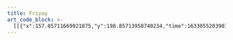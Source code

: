 ```yaml
---
title: Friyay
art_code_block: >-
  [[{"x":157.85711669921875,"y":198.85713958740234,"time":1633055203901,"color":"white"},{"x":148.85711669921875,"y":177.85713958740234,"time":1633055203913,"color":"white"},{"x":142.85711669921875,"y":165.85713958740234,"time":1633055203954,"color":"white"},{"x":139.85711669921875,"y":158.85713958740234,"time":1633055203971,"color":"white"},{"x":135.85711669921875,"y":153.85713958740234,"time":1633055203988,"color":"black"},{"x":126.85711669921875,"y":141.85713958740234,"time":1633055204021,"color":"white"},{"x":120.85711669921875,"y":132.85713958740234,"time":1633055204053,"color":"white"},{"x":112.85711669921875,"y":121.85713958740234,"time":1633055204086,"color":"black"},{"x":102.85711669921875,"y":112.85713958740234,"time":1633055204120,"color":"black"},{"x":89.85711669921875,"y":101.85713958740234,"time":1633055204174,"color":"black"},{"x":85.85711669921875,"y":98.85713958740234,"time":1633055204193,"color":"black"},{"x":78.85711669921875,"y":92.85713958740234,"time":1633055204220,"color":"black"},{"x":71.85711669921875,"y":87.85713958740234,"time":1633055204253,"color":"black"},{"x":65.85711669921875,"y":82.85713958740234,"time":1633055204286,"color":"black"},{"x":59.85711669921875,"y":78.85713958740234,"time":1633055204320,"color":"black"},{"x":53.85711669921875,"y":75.85713958740234,"time":1633055204354,"color":"black"},{"x":46.85711669921875,"y":72.85713958740234,"time":1633055204387,"color":"black"},{"x":41.85711669921875,"y":71.85713958740234,"time":1633055204454,"color":"black"},{"x":53.85711669921875,"y":75.85713958740234,"time":1633055204354,"color":"black"},{"x":39.85711669921875,"y":70.85713958740234,"time":1633055204524,"color":"black"}],[{"x":149.85711669921875,"y":177.85713958740234,"time":1633055205253,"color":"black"},{"x":150.85711669921875,"y":172.85713958740234,"time":1633055205347,"color":"black"},{"x":151.85711669921875,"y":167.85713958740234,"time":1633055205364,"color":"black"},{"x":152.85711669921875,"y":162.85713958740234,"time":1633055205383,"color":"black"},{"x":153.85711669921875,"y":156.85713958740234,"time":1633055205400,"color":"black"},{"x":155.85711669921875,"y":146.85713958740234,"time":1633055205421,"color":"black"},{"x":155.85711669921875,"y":140.85713958740234,"time":1633055205439,"color":"black"},{"x":155.85711669921875,"y":135.85713958740234,"time":1633055205465,"color":"black"},{"x":155.85711669921875,"y":130.85713958740234,"time":1633055205481,"color":"black"},{"x":155.85711669921875,"y":125.85713958740234,"time":1633055205497,"color":"black"},{"x":153.85711669921875,"y":119.85713958740234,"time":1633055205538,"color":"black"},{"x":152.85711669921875,"y":114.85713958740234,"time":1633055205575,"color":"black"},{"x":148.85711669921875,"y":118.85713958740234,"time":1633055205730,"color":"black"},{"x":146.85711669921875,"y":124.85713958740234,"time":1633055205767,"color":"black"},{"x":146.85711669921875,"y":132.85713958740234,"time":1633055205802,"color":"black"},{"x":146.85711669921875,"y":138.85713958740234,"time":1633055205819,"color":"black"},{"x":145.85711669921875,"y":145.85713958740234,"time":1633055205840,"color":"black"},{"x":145.85711669921875,"y":154.85713958740234,"time":1633055205889,"color":"black"},{"x":147.85711669921875,"y":159.85713958740234,"time":1633055205923,"color":"black"},{"x":148.85711669921875,"y":164.85713958740234,"time":1633055205963,"color":"black"},{"x":149.85711669921875,"y":169.85713958740234,"time":1633055206003,"color":"black"},{"x":147.85711669921875,"y":159.85713958740234,"time":1633055205923,"color":"black"},{"x":150.85711669921875,"y":174.85713958740234,"time":1633055206053,"color":"black"}],[{"x":130.85711669921875,"y":158.85713958740234,"time":1633055207170,"color":"black"},{"x":125.85711669921875,"y":155.85713958740234,"time":1633055207192,"color":"black"},{"x":121.85711669921875,"y":152.85713958740234,"time":1633055207208,"color":"black"},{"x":117.85711669921875,"y":149.85713958740234,"time":1633055207236,"color":"black"},{"x":108.85711669921875,"y":144.85713958740234,"time":1633055207256,"color":"black"},{"x":97.85711669921875,"y":140.85713958740234,"time":1633055207299,"color":"black"},{"x":88.85711669921875,"y":137.85713958740234,"time":1633055207326,"color":"black"},{"x":83.85711669921875,"y":135.85713958740234,"time":1633055207357,"color":"black"},{"x":79.85711669921875,"y":139.85713958740234,"time":1633055207491,"color":"black"},{"x":83.85711669921875,"y":142.85713958740234,"time":1633055207555,"color":"black"},{"x":87.85711669921875,"y":146.85713958740234,"time":1633055207588,"color":"black"},{"x":91.85711669921875,"y":149.85713958740234,"time":1633055207621,"color":"black"},{"x":96.85711669921875,"y":151.85713958740234,"time":1633055207655,"color":"black"},{"x":102.85711669921875,"y":153.85713958740234,"time":1633055207688,"color":"black"},{"x":108.85711669921875,"y":154.85713958740234,"time":1633055207721,"color":"black"},{"x":113.85711669921875,"y":156.85713958740234,"time":1633055207764,"color":"black"},{"x":120.85711669921875,"y":157.85713958740234,"time":1633055207804,"color":"black"},{"x":126.85711669921875,"y":157.85713958740234,"time":1633055207854,"color":"black"},{"x":131.85711669921875,"y":157.85713958740234,"time":1633055207905,"color":"black"},{"x":120.85711669921875,"y":157.85713958740234,"time":1633055207804,"color":"black"},{"x":134.85711669921875,"y":158.85713958740234,"time":1633055207955,"color":"black"}],[{"x":97.85711669921875,"y":101.85713958740234,"time":1633055208682,"color":"black"},{"x":96.85711669921875,"y":94.85713958740234,"time":1633055208761,"color":"black"},{"x":95.85711669921875,"y":88.85713958740234,"time":1633055208776,"color":"black"},{"x":93.85711669921875,"y":81.85713958740234,"time":1633055208792,"color":"black"},{"x":91.85711669921875,"y":75.85713958740234,"time":1633055208808,"color":"black"},{"x":89.85711669921875,"y":70.85713958740234,"time":1633055208827,"color":"black"},{"x":85.85711669921875,"y":60.857139587402344,"time":1633055208854,"color":"black"},{"x":80.85711669921875,"y":51.857139587402344,"time":1633055208878,"color":"black"},{"x":74.85711669921875,"y":47.857139587402344,"time":1633055208928,"color":"black"},{"x":69.85711669921875,"y":49.857139587402344,"time":1633055209025,"color":"black"},{"x":70.85711669921875,"y":56.857139587402344,"time":1633055209075,"color":"black"},{"x":74.85711669921875,"y":62.857139587402344,"time":1633055209109,"color":"black"},{"x":79.85711669921875,"y":68.85713958740234,"time":1633055209157,"color":"black"},{"x":83.85711669921875,"y":72.85713958740234,"time":1633055209191,"color":"black"},{"x":86.85711669921875,"y":77.85713958740234,"time":1633055209241,"color":"black"},{"x":90.85711669921875,"y":85.85713958740234,"time":1633055209292,"color":"black"},{"x":92.85711669921875,"y":90.85713958740234,"time":1633055209328,"color":"black"},{"x":96.85711669921875,"y":96.85713958740234,"time":1633055209376,"color":"black"},{"x":100.85711669921875,"y":101.85713958740234,"time":1633055209425,"color":"black"},{"x":92.85711669921875,"y":90.85713958740234,"time":1633055209328,"color":"black"},{"x":101.85711669921875,"y":103.85713958740234,"time":1633055209477,"color":"black"}],[{"x":34.85711669921875,"y":69.85713958740234,"time":1633055210421,"color":"black"},{"x":28.85711669921875,"y":68.85713958740234,"time":1633055210453,"color":"black"},{"x":21.85711669921875,"y":69.85713958740234,"time":1633055210506,"color":"black"},{"x":16.85711669921875,"y":70.85713958740234,"time":1633055210553,"color":"black"},{"x":18.85711669921875,"y":75.85713958740234,"time":1633055210676,"color":"black"},{"x":23.85711669921875,"y":77.85713958740234,"time":1633055210715,"color":"black"},{"x":28.85711669921875,"y":78.85713958740234,"time":1633055210762,"color":"black"},{"x":36.85711669921875,"y":78.85713958740234,"time":1633055210810,"color":"black"},{"x":41.85711669921875,"y":78.85713958740234,"time":1633055210846,"color":"black"},{"x":47.85711669921875,"y":79.85713958740234,"time":1633055210894,"color":"black"},{"x":54.85711669921875,"y":80.85713958740234,"time":1633055210948,"color":"black"},{"x":60.85711669921875,"y":81.85713958740234,"time":1633055211032,"color":"black"},{"x":66.85711669921875,"y":83.85713958740234,"time":1633055211083,"color":"black"},{"x":63.85711669921875,"y":79.85713958740234,"time":1633055211344,"color":"black"},{"x":55.85711669921875,"y":73.85713958740234,"time":1633055211384,"color":"black"},{"x":49.85711669921875,"y":71.85713958740234,"time":1633055211427,"color":"black"},{"x":40.85711669921875,"y":69.85713958740234,"time":1633055211463,"color":"black"},{"x":55.85711669921875,"y":73.85713958740234,"time":1633055211384,"color":"black"},{"x":35.85711669921875,"y":68.85713958740234,"time":1633055211499,"color":"black"}],[{"x":187.85711669921875,"y":155.85713958740234,"time":1633055215583,"color":"black"},{"x":183.85711669921875,"y":165.85713958740234,"time":1633055215627,"color":"black"},{"x":178.85711669921875,"y":180.85713958740234,"time":1633055215679,"color":"black"},{"x":176.85711669921875,"y":189.85713958740234,"time":1633055215717,"color":"black"},{"x":175.85711669921875,"y":200.85713958740234,"time":1633055215765,"color":"black"},{"x":174.85711669921875,"y":205.85713958740234,"time":1633055215781,"color":"black"},{"x":173.85711669921875,"y":215.85713958740234,"time":1633055215818,"color":"black"},{"x":172.85711669921875,"y":233.85713958740234,"time":1633055215877,"color":"black"},{"x":172.85711669921875,"y":238.85713958740234,"time":1633055215897,"color":"black"},{"x":173.85711669921875,"y":253.85713958740234,"time":1633055215948,"color":"black"},{"x":174.85711669921875,"y":258.85713958740234,"time":1633055215984,"color":"black"},{"x":175.85711669921875,"y":268.85713958740234,"time":1633055216019,"color":"black"},{"x":176.85711669921875,"y":274.85713958740234,"time":1633055216049,"color":"black"},{"x":178.85711669921875,"y":284.85713958740234,"time":1633055216084,"color":"black"},{"x":175.85711669921875,"y":268.85713958740234,"time":1633055216019,"color":"black"},{"x":179.85711669921875,"y":291.85713958740234,"time":1633055216144,"color":"black"}],[{"x":179.85711669921875,"y":289.85713958740234,"time":1633055216921,"color":"black"},{"x":175.85711669921875,"y":284.85713958740234,"time":1633055216985,"color":"black"},{"x":169.85711669921875,"y":276.85713958740234,"time":1633055217018,"color":"black"},{"x":163.85711669921875,"y":270.85713958740234,"time":1633055217055,"color":"black"},{"x":155.85711669921875,"y":264.85713958740234,"time":1633055217085,"color":"black"},{"x":141.85711669921875,"y":256.85713958740234,"time":1633055217145,"color":"black"},{"x":136.85711669921875,"y":253.85713958740234,"time":1633055217179,"color":"black"},{"x":122.85711669921875,"y":246.85713958740234,"time":1633055217196,"color":"black"},{"x":117.85711669921875,"y":243.85713958740234,"time":1633055217221,"color":"black"},{"x":111.85711669921875,"y":240.85713958740234,"time":1633055217246,"color":"black"},{"x":99.85711669921875,"y":234.85713958740234,"time":1633055217274,"color":"black"},{"x":93.85711669921875,"y":231.85713958740234,"time":1633055217302,"color":"black"},{"x":83.85711669921875,"y":226.85713958740234,"time":1633055217343,"color":"black"},{"x":72.85711669921875,"y":222.85713958740234,"time":1633055217380,"color":"black"},{"x":62.85711669921875,"y":218.85713958740234,"time":1633055217420,"color":"black"},{"x":83.85711669921875,"y":226.85713958740234,"time":1633055217343,"color":"black"}],[{"x":159.85711669921875,"y":252.85713958740234,"time":1633055218201,"color":"black"},{"x":158.85711669921875,"y":247.85713958740234,"time":1633055218215,"color":"black"},{"x":154.85711669921875,"y":236.85713958740234,"time":1633055218266,"color":"black"},{"x":152.85711669921875,"y":229.85713958740234,"time":1633055218304,"color":"black"},{"x":148.85711669921875,"y":225.85713958740234,"time":1633055218338,"color":"black"},{"x":143.85711669921875,"y":221.85713958740234,"time":1633055218389,"color":"black"},{"x":140.85711669921875,"y":228.85713958740234,"time":1633055218516,"color":"black"},{"x":141.85711669921875,"y":234.85713958740234,"time":1633055218557,"color":"black"},{"x":145.85711669921875,"y":244.85713958740234,"time":1633055218606,"color":"black"},{"x":149.85711669921875,"y":249.85713958740234,"time":1633055218655,"color":"black"},{"x":154.85711669921875,"y":253.85713958740234,"time":1633055218693,"color":"black"},{"x":162.85711669921875,"y":259.85713958740234,"time":1633055218772,"color":"black"},{"x":165.85711669921875,"y":264.85713958740234,"time":1633055218816,"color":"black"},{"x":168.85711669921875,"y":269.85713958740234,"time":1633055218867,"color":"black"},{"x":162.85711669921875,"y":259.85713958740234,"time":1633055218772,"color":"black"},{"x":168.85711669921875,"y":270.85713958740234,"time":1633055218927,"color":"black"}],[{"x":93.85711669921875,"y":206.85713958740234,"time":1633055220404,"color":"black"},{"x":89.85711669921875,"y":199.85713958740234,"time":1633055220416,"color":"black"},{"x":83.85711669921875,"y":193.85713958740234,"time":1633055220448,"color":"black"},{"x":73.85711669921875,"y":186.85713958740234,"time":1633055220527,"color":"black"},{"x":69.85711669921875,"y":189.85713958740234,"time":1633055220609,"color":"black"},{"x":71.85711669921875,"y":198.85713958740234,"time":1633055220664,"color":"black"},{"x":77.85711669921875,"y":204.85713958740234,"time":1633055220713,"color":"black"},{"x":81.85711669921875,"y":207.85713958740234,"time":1633055220760,"color":"black"},{"x":90.85711669921875,"y":215.85713958740234,"time":1633055220813,"color":"black"},{"x":95.85711669921875,"y":222.85713958740234,"time":1633055220880,"color":"black"},{"x":99.85711669921875,"y":226.85713958740234,"time":1633055220916,"color":"black"},{"x":103.85711669921875,"y":231.85713958740234,"time":1633055220966,"color":"black"},{"x":108.85711669921875,"y":236.85713958740234,"time":1633055221012,"color":"black"},{"x":99.85711669921875,"y":226.85713958740234,"time":1633055220916,"color":"black"}],[{"x":96.85711669921875,"y":213.85713958740234,"time":1633055221489,"color":"black"},{"x":99.85711669921875,"y":218.85713958740234,"time":1633055221502,"color":"black"},{"x":96.85711669921875,"y":213.85713958740234,"time":1633055221489,"color":"black"}],[{"x":128.85711669921875,"y":248.85713958740234,"time":1633055222300,"color":"black"},{"x":113.85711669921875,"y":245.85713958740234,"time":1633055222394,"color":"black"},{"x":106.85711669921875,"y":245.85713958740234,"time":1633055222446,"color":"black"},{"x":101.85711669921875,"y":244.85713958740234,"time":1633055222483,"color":"black"},{"x":96.85711669921875,"y":244.85713958740234,"time":1633055222518,"color":"black"},{"x":91.85711669921875,"y":246.85713958740234,"time":1633055222565,"color":"black"},{"x":86.85711669921875,"y":248.85713958740234,"time":1633055222653,"color":"black"},{"x":90.85711669921875,"y":252.85713958740234,"time":1633055222770,"color":"black"},{"x":99.85711669921875,"y":255.85713958740234,"time":1633055222837,"color":"black"},{"x":106.85711669921875,"y":255.85713958740234,"time":1633055222883,"color":"black"},{"x":111.85711669921875,"y":255.85713958740234,"time":1633055222917,"color":"black"},{"x":119.85711669921875,"y":253.85713958740234,"time":1633055222980,"color":"black"},{"x":124.85711669921875,"y":253.85713958740234,"time":1633055223040,"color":"black"},{"x":130.85711669921875,"y":253.85713958740234,"time":1633055223097,"color":"black"},{"x":135.85711669921875,"y":253.85713958740234,"time":1633055223166,"color":"black"},{"x":139.85711669921875,"y":256.85713958740234,"time":1633055223262,"color":"black"},{"x":130.85711669921875,"y":253.85713958740234,"time":1633055223097,"color":"black"},{"x":139.85711669921875,"y":256.85713958740234,"time":1633055223300,"color":"black"}],[{"x":191.85711669921875,"y":224.85713958740234,"time":1633055224066,"color":"black"},{"x":196.85711669921875,"y":220.85713958740234,"time":1633055224105,"color":"black"},{"x":202.85711669921875,"y":215.85713958740234,"time":1633055224153,"color":"black"},{"x":206.85711669921875,"y":207.85713958740234,"time":1633055224210,"color":"black"},{"x":204.85711669921875,"y":202.85713958740234,"time":1633055224266,"color":"black"},{"x":199.85711669921875,"y":201.85713958740234,"time":1633055224321,"color":"black"},{"x":194.85711669921875,"y":204.85713958740234,"time":1633055224368,"color":"black"},{"x":189.85711669921875,"y":210.85713958740234,"time":1633055224422,"color":"black"},{"x":183.85711669921875,"y":217.85713958740234,"time":1633055224493,"color":"black"},{"x":180.85711669921875,"y":221.85713958740234,"time":1633055224511,"color":"black"},{"x":177.85711669921875,"y":226.85713958740234,"time":1633055224585,"color":"black"},{"x":176.85711669921875,"y":231.85713958740234,"time":1633055224671,"color":"black"},{"x":174.85711669921875,"y":236.85713958740234,"time":1633055224754,"color":"black"},{"x":177.85711669921875,"y":226.85713958740234,"time":1633055224585,"color":"black"}],[{"x":189.85711669921875,"y":227.85713958740234,"time":1633055225254,"color":"black"},{"x":182.85711669921875,"y":231.85713958740234,"time":1633055225309,"color":"black"},{"x":178.85711669921875,"y":234.85713958740234,"time":1633055225355,"color":"black"},{"x":189.85711669921875,"y":227.85713958740234,"time":1633055225254,"color":"black"}],[{"x":197.85711669921875,"y":151.85713958740234,"time":1633055226198,"color":"black"},{"x":200.85711669921875,"y":145.85713958740234,"time":1633055226240,"color":"black"},{"x":203.85711669921875,"y":136.85713958740234,"time":1633055226290,"color":"black"},{"x":202.85711669921875,"y":130.85713958740234,"time":1633055226342,"color":"black"},{"x":196.85711669921875,"y":127.85713958740234,"time":1633055226412,"color":"black"},{"x":191.85711669921875,"y":132.85713958740234,"time":1633055226488,"color":"black"},{"x":189.85711669921875,"y":140.85713958740234,"time":1633055226540,"color":"black"},{"x":187.85711669921875,"y":148.85713958740234,"time":1633055226589,"color":"black"},{"x":187.85711669921875,"y":153.85713958740234,"time":1633055226640,"color":"black"},{"x":186.85711669921875,"y":158.85713958740234,"time":1633055226709,"color":"black"},{"x":187.85711669921875,"y":148.85713958740234,"time":1633055226589,"color":"black"},{"x":186.85711669921875,"y":162.85713958740234,"time":1633055226827,"color":"black"}],[{"x":190.85711669921875,"y":156.85713958740234,"time":1633055227168,"color":"black"},{"x":184.85711669921875,"y":164.85713958740234,"time":1633055227217,"color":"black"},{"x":190.85711669921875,"y":156.85713958740234,"time":1633055227168,"color":"black"},{"x":182.85711669921875,"y":166.85713958740234,"time":1633055227313,"color":"black"}],[{"x":211.85711669921875,"y":280.85713958740234,"time":1633055239060,"color":"black"},{"x":215.85711669921875,"y":276.85713958740234,"time":1633055239061,"color":"black"},{"x":224.85711669921875,"y":266.85713958740234,"time":1633055239113,"color":"black"},{"x":230.85711669921875,"y":258.85713958740234,"time":1633055239152,"color":"black"},{"x":239.85711669921875,"y":243.85713958740234,"time":1633055239205,"color":"black"},{"x":250.85711669921875,"y":223.85713958740234,"time":1633055239273,"color":"black"},{"x":252.85711669921875,"y":218.85713958740234,"time":1633055239291,"color":"black"},{"x":258.85711669921875,"y":200.85713958740234,"time":1633055239336,"color":"black"},{"x":262.85711669921875,"y":183.85713958740234,"time":1633055239382,"color":"black"},{"x":262.85711669921875,"y":177.85713958740234,"time":1633055239399,"color":"black"},{"x":264.85711669921875,"y":161.85713958740234,"time":1633055239458,"color":"black"},{"x":264.85711669921875,"y":145.85713958740234,"time":1633055239504,"color":"black"},{"x":263.85711669921875,"y":130.85713958740234,"time":1633055239554,"color":"black"},{"x":263.85711669921875,"y":125.85713958740234,"time":1633055239605,"color":"black"},{"x":260.85711669921875,"y":111.85713958740234,"time":1633055239680,"color":"black"},{"x":254.85711669921875,"y":93.85713958740234,"time":1633055239697,"color":"black"},{"x":250.85711669921875,"y":83.85713958740234,"time":1633055239741,"color":"black"},{"x":245.85711669921875,"y":74.85713958740234,"time":1633055239786,"color":"black"},{"x":239.85711669921875,"y":67.85713958740234,"time":1633055239832,"color":"black"},{"x":234.85711669921875,"y":61.857139587402344,"time":1633055239893,"color":"black"},{"x":245.85711669921875,"y":74.85713958740234,"time":1633055239786,"color":"black"}],[{"x":236.85711669921875,"y":60.857139587402344,"time":1633055240834,"color":"black"},{"x":235.85711669921875,"y":53.857139587402344,"time":1633055240881,"color":"black"},{"x":235.85711669921875,"y":48.857139587402344,"time":1633055240927,"color":"black"},{"x":233.85711669921875,"y":39.857139587402344,"time":1633055241013,"color":"black"},{"x":229.85711669921875,"y":36.857139587402344,"time":1633055241092,"color":"black"},{"x":226.85711669921875,"y":41.857139587402344,"time":1633055241234,"color":"black"},{"x":227.85711669921875,"y":47.857139587402344,"time":1633055241308,"color":"black"},{"x":231.85711669921875,"y":55.857139587402344,"time":1633055241396,"color":"black"},{"x":235.85711669921875,"y":60.857139587402344,"time":1633055241483,"color":"black"},{"x":238.85711669921875,"y":64.85713958740234,"time":1633055241588,"color":"black"},{"x":232.85711669921875,"y":60.857139587402344,"time":1633055241778,"color":"black"},{"x":227.85711669921875,"y":57.857139587402344,"time":1633055241843,"color":"black"},{"x":223.85711669921875,"y":53.857139587402344,"time":1633055241892,"color":"black"},{"x":218.85711669921875,"y":52.857139587402344,"time":1633055241952,"color":"black"},{"x":215.85711669921875,"y":56.857139587402344,"time":1633055242052,"color":"black"},{"x":220.85711669921875,"y":61.857139587402344,"time":1633055242133,"color":"black"},{"x":226.85711669921875,"y":65.85713958740234,"time":1633055242203,"color":"black"},{"x":231.85711669921875,"y":66.85713958740234,"time":1633055242283,"color":"black"},{"x":238.85711669921875,"y":67.85713958740234,"time":1633055242344,"color":"black"},{"x":242.85711669921875,"y":70.85713958740234,"time":1633055242420,"color":"black"},{"x":231.85711669921875,"y":66.85713958740234,"time":1633055242283,"color":"black"},{"x":245.85711669921875,"y":73.85713958740234,"time":1633055242513,"color":"black"}],[{"x":265.85711669921875,"y":167.85713958740234,"time":1633055243966,"color":"black"},{"x":266.85711669921875,"y":157.85713958740234,"time":1633055244066,"color":"black"},{"x":267.85711669921875,"y":152.85713958740234,"time":1633055244082,"color":"black"},{"x":272.85711669921875,"y":138.85713958740234,"time":1633055244129,"color":"black"},{"x":277.85711669921875,"y":126.85713958740234,"time":1633055244181,"color":"black"},{"x":282.85711669921875,"y":119.85713958740234,"time":1633055244241,"color":"black"},{"x":272.85711669921875,"y":138.85713958740234,"time":1633055244129,"color":"black"},{"x":286.85711669921875,"y":116.85713958740234,"time":1633055244314,"color":"black"}],[{"x":284.85711669921875,"y":116.85713958740234,"time":1633055244780,"color":"black"},{"x":292.85711669921875,"y":111.85713958740234,"time":1633055244898,"color":"black"},{"x":300.85711669921875,"y":101.85713958740234,"time":1633055244949,"color":"black"},{"x":303.85711669921875,"y":94.85713958740234,"time":1633055244999,"color":"black"},{"x":304.85711669921875,"y":89.85713958740234,"time":1633055245049,"color":"black"},{"x":301.85711669921875,"y":85.85713958740234,"time":1633055245115,"color":"black"},{"x":295.85711669921875,"y":85.85713958740234,"time":1633055245187,"color":"black"},{"x":288.85711669921875,"y":96.85713958740234,"time":1633055245262,"color":"black"},{"x":286.85711669921875,"y":107.85713958740234,"time":1633055245386,"color":"black"},{"x":285.85711669921875,"y":115.85713958740234,"time":1633055245414,"color":"black"},{"x":284.85711669921875,"y":120.85713958740234,"time":1633055245506,"color":"black"},{"x":286.85711669921875,"y":107.85713958740234,"time":1633055245386,"color":"black"},{"x":283.85711669921875,"y":120.85713958740234,"time":1633055245577,"color":"black"}],[{"x":248.85711669921875,"y":225.85713958740234,"time":1633055246218,"color":"black"},{"x":248.85711669921875,"y":212.85713958740234,"time":1633055246332,"color":"black"},{"x":247.85711669921875,"y":197.85713958740234,"time":1633055246390,"color":"black"},{"x":242.85711669921875,"y":179.85713958740234,"time":1633055246451,"color":"black"},{"x":238.85711669921875,"y":168.85713958740234,"time":1633055246512,"color":"black"},{"x":239.85711669921875,"y":162.85713958740234,"time":1633055246837,"color":"black"},{"x":239.85711669921875,"y":153.85713958740234,"time":1633055246872,"color":"black"},{"x":236.85711669921875,"y":139.85713958740234,"time":1633055246928,"color":"black"},{"x":233.85711669921875,"y":135.85713958740234,"time":1633055246977,"color":"black"},{"x":228.85711669921875,"y":134.85713958740234,"time":1633055247042,"color":"black"},{"x":226.85711669921875,"y":139.85713958740234,"time":1633055247122,"color":"black"},{"x":225.85711669921875,"y":146.85713958740234,"time":1633055247184,"color":"black"},{"x":227.85711669921875,"y":151.85713958740234,"time":1633055247249,"color":"black"},{"x":230.85711669921875,"y":155.85713958740234,"time":1633055247302,"color":"black"},{"x":234.85711669921875,"y":161.85713958740234,"time":1633055247374,"color":"black"},{"x":238.85711669921875,"y":169.85713958740234,"time":1633055247447,"color":"black"},{"x":230.85711669921875,"y":155.85713958740234,"time":1633055247302,"color":"black"},{"x":239.85711669921875,"y":171.85713958740234,"time":1633055247517,"color":"black"}],[{"x":221.85711669921875,"y":277.85713958740234,"time":1633055248518,"color":"black"},{"x":233.85711669921875,"y":266.85713958740234,"time":1633055248642,"color":"black"},{"x":244.85711669921875,"y":260.85713958740234,"time":1633055248707,"color":"black"},{"x":258.85711669921875,"y":253.85713958740234,"time":1633055248773,"color":"black"},{"x":269.85711669921875,"y":249.85713958740234,"time":1633055248842,"color":"black"},{"x":244.85711669921875,"y":260.85713958740234,"time":1633055248707,"color":"black"}],[{"x":265.85711669921875,"y":248.85713958740234,"time":1633055249349,"color":"black"},{"x":271.85711669921875,"y":238.85713958740234,"time":1633055249491,"color":"black"},{"x":280.85711669921875,"y":230.85713958740234,"time":1633055249597,"color":"black"},{"x":284.85711669921875,"y":233.85713958740234,"time":1633055249670,"color":"black"},{"x":285.85711669921875,"y":241.85713958740234,"time":1633055249757,"color":"black"},{"x":280.85711669921875,"y":247.85713958740234,"time":1633055249822,"color":"black"},{"x":272.85711669921875,"y":249.85713958740234,"time":1633055249891,"color":"black"},{"x":264.85711669921875,"y":251.85713958740234,"time":1633055249960,"color":"black"},{"x":259.85711669921875,"y":253.85713958740234,"time":1633055250074,"color":"black"},{"x":265.85711669921875,"y":250.85713958740234,"time":1633055250278,"color":"black"},{"x":270.85711669921875,"y":244.85713958740234,"time":1633055250360,"color":"black"},{"x":259.85711669921875,"y":253.85713958740234,"time":1633055250074,"color":"black"},{"x":271.85711669921875,"y":243.85713958740234,"time":1633055250426,"color":"black"}],[{"x":310.85711669921875,"y":287.85713958740234,"time":1633055252449,"color":"black"},{"x":313.85711669921875,"y":283.85713958740234,"time":1633055252581,"color":"black"},{"x":320.85711669921875,"y":271.85713958740234,"time":1633055252658,"color":"black"},{"x":330.85711669921875,"y":246.85713958740234,"time":1633055252730,"color":"black"},{"x":337.85711669921875,"y":228.85713958740234,"time":1633055252792,"color":"black"},{"x":339.85711669921875,"y":221.85713958740234,"time":1633055252809,"color":"black"},{"x":349.85711669921875,"y":191.85713958740234,"time":1633055252860,"color":"black"},{"x":356.85711669921875,"y":161.85713958740234,"time":1633055252935,"color":"black"},{"x":359.85711669921875,"y":135.85713958740234,"time":1633055252995,"color":"black"},{"x":358.85711669921875,"y":115.85713958740234,"time":1633055253059,"color":"black"},{"x":354.85711669921875,"y":101.85713958740234,"time":1633055253132,"color":"black"},{"x":350.85711669921875,"y":98.85713958740234,"time":1633055253214,"color":"black"},{"x":345.85711669921875,"y":101.85713958740234,"time":1633055253382,"color":"black"},{"x":346.85711669921875,"y":110.85713958740234,"time":1633055253466,"color":"black"},{"x":348.85711669921875,"y":115.85713958740234,"time":1633055253496,"color":"black"},{"x":353.85711669921875,"y":121.85713958740234,"time":1633055253567,"color":"black"},{"x":356.85711669921875,"y":130.85713958740234,"time":1633055253654,"color":"black"},{"x":357.85711669921875,"y":142.85713958740234,"time":1633055253713,"color":"black"},{"x":353.85711669921875,"y":121.85713958740234,"time":1633055253567,"color":"black"},{"x":358.85711669921875,"y":143.85713958740234,"time":1633055253776,"color":"black"}],[{"x":333.85711669921875,"y":238.85713958740234,"time":1633055254265,"color":"black"},{"x":333.85711669921875,"y":224.85713958740234,"time":1633055254398,"color":"black"},{"x":332.85711669921875,"y":203.85713958740234,"time":1633055254467,"color":"black"},{"x":327.85711669921875,"y":185.85713958740234,"time":1633055254530,"color":"black"},{"x":322.85711669921875,"y":182.85713958740234,"time":1633055254598,"color":"black"},{"x":320.85711669921875,"y":188.85713958740234,"time":1633055254687,"color":"black"},{"x":325.85711669921875,"y":201.85713958740234,"time":1633055254764,"color":"black"},{"x":331.85711669921875,"y":216.85713958740234,"time":1633055254852,"color":"black"},{"x":333.85711669921875,"y":226.85713958740234,"time":1633055254929,"color":"black"},{"x":334.85711669921875,"y":231.85713958740234,"time":1633055255004,"color":"black"},{"x":331.85711669921875,"y":216.85713958740234,"time":1633055254852,"color":"black"},{"x":334.85711669921875,"y":231.85713958740234,"time":1633055255073,"color":"black"}],[{"x":351.85711669921875,"y":196.85713958740234,"time":1633055255551,"color":"black"},{"x":355.85711669921875,"y":188.85713958740234,"time":1633055255699,"color":"black"},{"x":364.85711669921875,"y":174.85713958740234,"time":1633055255767,"color":"black"},{"x":376.85711669921875,"y":158.85713958740234,"time":1633055255838,"color":"black"},{"x":381.85711669921875,"y":154.85713958740234,"time":1633055255856,"color":"black"},{"x":398.85711669921875,"y":139.85713958740234,"time":1633055255920,"color":"black"},{"x":414.85711669921875,"y":122.85713958740234,"time":1633055255982,"color":"black"},{"x":425.85711669921875,"y":103.85713958740234,"time":1633055256050,"color":"black"},{"x":426.85711669921875,"y":97.85713958740234,"time":1633055256115,"color":"black"},{"x":422.85711669921875,"y":94.85713958740234,"time":1633055256244,"color":"black"},{"x":416.85711669921875,"y":101.85713958740234,"time":1633055256338,"color":"black"},{"x":412.85711669921875,"y":115.85713958740234,"time":1633055256422,"color":"black"},{"x":410.85711669921875,"y":123.85713958740234,"time":1633055256540,"color":"black"},{"x":416.85711669921875,"y":101.85713958740234,"time":1633055256338,"color":"black"},{"x":410.85711669921875,"y":124.85713958740234,"time":1633055256557,"color":"black"}],[{"x":378.85711669921875,"y":160.85713958740234,"time":1633055256978,"color":"black"},{"x":392.85711669921875,"y":156.85713958740234,"time":1633055257102,"color":"black"},{"x":413.85711669921875,"y":154.85713958740234,"time":1633055257177,"color":"black"},{"x":419.85711669921875,"y":154.85713958740234,"time":1633055257256,"color":"black"},{"x":418.85711669921875,"y":149.85713958740234,"time":1633055257468,"color":"black"},{"x":433.85711669921875,"y":144.85713958740234,"time":1633055257558,"color":"black"},{"x":437.85711669921875,"y":148.85713958740234,"time":1633055257628,"color":"black"},{"x":428.85711669921875,"y":155.85713958740234,"time":1633055257708,"color":"black"},{"x":417.85711669921875,"y":156.85713958740234,"time":1633055257781,"color":"black"},{"x":437.85711669921875,"y":148.85713958740234,"time":1633055257628,"color":"black"},{"x":414.85711669921875,"y":155.85713958740234,"time":1633055257852,"color":"black"}],[{"x":324.85711669921875,"y":259.85713958740234,"time":1633055258565,"color":"black"},{"x":328.85711669921875,"y":256.85713958740234,"time":1633055258630,"color":"black"},{"x":340.85711669921875,"y":247.85713958740234,"time":1633055258701,"color":"black"},{"x":359.85711669921875,"y":238.85713958740234,"time":1633055258775,"color":"black"},{"x":369.85711669921875,"y":235.85713958740234,"time":1633055258858,"color":"black"},{"x":372.85711669921875,"y":231.85713958740234,"time":1633055258925,"color":"black"},{"x":382.85711669921875,"y":228.85713958740234,"time":1633055259009,"color":"black"},{"x":382.85711669921875,"y":223.85713958740234,"time":1633055259131,"color":"black"},{"x":376.85711669921875,"y":220.85713958740234,"time":1633055259209,"color":"black"},{"x":363.85711669921875,"y":231.85713958740234,"time":1633055259285,"color":"black"},{"x":382.85711669921875,"y":223.85713958740234,"time":1633055259131,"color":"black"},{"x":362.85711669921875,"y":232.85713958740234,"time":1633055259356,"color":"black"}],[{"x":379.85711669921875,"y":288.85713958740234,"time":1633055260551,"color":"black"},{"x":391.85711669921875,"y":286.85713958740234,"time":1633055260626,"color":"black"},{"x":407.85711669921875,"y":270.85713958740234,"time":1633055260701,"color":"black"},{"x":423.85711669921875,"y":249.85713958740234,"time":1633055260771,"color":"black"},{"x":435.85711669921875,"y":224.85713958740234,"time":1633055260841,"color":"black"},{"x":436.85711669921875,"y":219.85713958740234,"time":1633055260866,"color":"black"},{"x":438.85711669921875,"y":206.85713958740234,"time":1633055260929,"color":"black"},{"x":435.85711669921875,"y":224.85713958740234,"time":1633055260841,"color":"black"},{"x":438.85711669921875,"y":203.85713958740234,"time":1633055261063,"color":"black"}],[{"x":438.85711669921875,"y":219.85713958740234,"time":1633055261548,"color":"black"},{"x":443.85711669921875,"y":212.85713958740234,"time":1633055261621,"color":"black"},{"x":451.85711669921875,"y":197.85713958740234,"time":1633055261697,"color":"black"},{"x":454.85711669921875,"y":188.85713958740234,"time":1633055261762,"color":"black"},{"x":447.85711669921875,"y":189.85713958740234,"time":1633055261908,"color":"black"},{"x":440.85711669921875,"y":201.85713958740234,"time":1633055262012,"color":"black"},{"x":439.85711669921875,"y":207.85713958740234,"time":1633055262097,"color":"black"},{"x":438.85711669921875,"y":219.85713958740234,"time":1633055262174,"color":"black"},{"x":440.85711669921875,"y":201.85713958740234,"time":1633055262012,"color":"black"},{"x":438.85711669921875,"y":219.85713958740234,"time":1633055262243,"color":"black"}],[{"x":437.85711669921875,"y":216.85713958740234,"time":1633055262429,"color":"black"},{"x":435.85711669921875,"y":203.85713958740234,"time":1633055262510,"color":"black"},{"x":429.85711669921875,"y":193.85713958740234,"time":1633055262577,"color":"black"},{"x":424.85711669921875,"y":189.85713958740234,"time":1633055262647,"color":"black"},{"x":424.85711669921875,"y":195.85713958740234,"time":1633055262733,"color":"black"},{"x":428.85711669921875,"y":207.85713958740234,"time":1633055262824,"color":"black"},{"x":435.85711669921875,"y":220.85713958740234,"time":1633055262920,"color":"black"},{"x":424.85711669921875,"y":195.85713958740234,"time":1633055262733,"color":"black"},{"x":437.85711669921875,"y":224.85713958740234,"time":1633055263033,"color":"black"}],[{"x":417.85711669921875,"y":262.85713958740234,"time":1633055263532,"color":"black"},{"x":433.85711669921875,"y":255.85713958740234,"time":1633055263688,"color":"black"},{"x":447.85711669921875,"y":247.85713958740234,"time":1633055263771,"color":"black"},{"x":451.85711669921875,"y":240.85713958740234,"time":1633055263867,"color":"black"},{"x":438.85711669921875,"y":242.85713958740234,"time":1633055263948,"color":"black"},{"x":425.85711669921875,"y":253.85713958740234,"time":1633055264036,"color":"black"},{"x":419.85711669921875,"y":258.85713958740234,"time":1633055264117,"color":"black"},{"x":438.85711669921875,"y":242.85713958740234,"time":1633055263948,"color":"black"}],[{"x":392.85711669921875,"y":283.85713958740234,"time":1633055264644,"color":"black"},{"x":394.85711669921875,"y":278.85713958740234,"time":1633055264729,"color":"black"},{"x":400.85711669921875,"y":261.85713958740234,"time":1633055264803,"color":"black"},{"x":401.85711669921875,"y":249.85713958740234,"time":1633055264884,"color":"black"},{"x":394.85711669921875,"y":278.85713958740234,"time":1633055264729,"color":"black"}],[{"x":402.85711669921875,"y":259.85713958740234,"time":1633055265211,"color":"black"},{"x":407.85711669921875,"y":251.85713958740234,"time":1633055265297,"color":"black"},{"x":413.85711669921875,"y":237.85713958740234,"time":1633055265372,"color":"black"},{"x":413.85711669921875,"y":228.85713958740234,"time":1633055265465,"color":"black"},{"x":407.85711669921875,"y":231.85713958740234,"time":1633055265540,"color":"black"},{"x":403.85711669921875,"y":239.85713958740234,"time":1633055265629,"color":"black"},{"x":401.85711669921875,"y":249.85713958740234,"time":1633055265708,"color":"black"},{"x":401.85711669921875,"y":259.85713958740234,"time":1633055265797,"color":"black"},{"x":399.85711669921875,"y":264.85713958740234,"time":1633055265893,"color":"black"},{"x":401.85711669921875,"y":249.85713958740234,"time":1633055265708,"color":"black"},{"x":399.85711669921875,"y":264.85713958740234,"time":1633055265976,"color":"black"}],[{"x":379.85711669921875,"y":305.85713958740234,"time":1633055268677,"color":"black"},{"x":374.85711669921875,"y":305.85713958740234,"time":1633055268678,"color":"black"},{"x":368.85711669921875,"y":304.85713958740234,"time":1633055268697,"color":"black"},{"x":347.85711669921875,"y":304.85713958740234,"time":1633055268771,"color":"black"},{"x":322.85711669921875,"y":304.85713958740234,"time":1633055268853,"color":"black"},{"x":316.85711669921875,"y":303.85713958740234,"time":1633055268873,"color":"black"},{"x":287.85711669921875,"y":303.85713958740234,"time":1633055268977,"color":"black"},{"x":264.85711669921875,"y":302.85713958740234,"time":1633055269075,"color":"black"},{"x":244.85711669921875,"y":302.85713958740234,"time":1633055269170,"color":"black"},{"x":239.85711669921875,"y":302.85713958740234,"time":1633055269190,"color":"black"},{"x":211.85711669921875,"y":301.85713958740234,"time":1633055269261,"color":"black"},{"x":194.85711669921875,"y":300.85713958740234,"time":1633055269343,"color":"black"},{"x":177.85711669921875,"y":299.85713958740234,"time":1633055269416,"color":"black"},{"x":156.85711669921875,"y":298.85713958740234,"time":1633055269495,"color":"black"},{"x":136.85711669921875,"y":297.85713958740234,"time":1633055269571,"color":"black"},{"x":110.85711669921875,"y":294.85713958740234,"time":1633055269654,"color":"black"},{"x":84.85711669921875,"y":293.85713958740234,"time":1633055269731,"color":"black"},{"x":65.85711669921875,"y":293.85713958740234,"time":1633055269814,"color":"black"},{"x":110.85711669921875,"y":294.85713958740234,"time":1633055269654,"color":"black"},{"x":62.85711669921875,"y":293.85713958740234,"time":1633055269974,"color":"black"}],[{"x":416.85711669921875,"y":306.85713958740234,"time":1633055270963,"color":"black"},{"x":397.85711669921875,"y":305.85713958740234,"time":1633055271052,"color":"black"},{"x":388.85711669921875,"y":305.85713958740234,"time":1633055271131,"color":"black"},{"x":377.85711669921875,"y":304.85713958740234,"time":1633055271212,"color":"black"},{"x":368.85711669921875,"y":304.85713958740234,"time":1633055271299,"color":"black"},{"x":362.85711669921875,"y":304.85713958740234,"time":1633055271372,"color":"black"},{"x":352.85711669921875,"y":304.85713958740234,"time":1633055271469,"color":"black"},{"x":368.85711669921875,"y":304.85713958740234,"time":1633055271299,"color":"black"},{"x":352.85711669921875,"y":304.85713958740234,"time":1633055271626,"color":"black"}],[{"x":423.85711669921875,"y":321.85713958740234,"time":1633055272548,"color":"black"},{"x":421.85711669921875,"y":335.85713958740234,"time":1633055272644,"color":"black"},{"x":421.85711669921875,"y":344.85713958740234,"time":1633055272723,"color":"black"},{"x":422.85711669921875,"y":355.85713958740234,"time":1633055272809,"color":"black"},{"x":422.85711669921875,"y":370.85713958740234,"time":1633055272892,"color":"black"},{"x":422.85711669921875,"y":389.85713958740234,"time":1633055272979,"color":"black"},{"x":421.85711669921875,"y":400.85713958740234,"time":1633055273066,"color":"black"},{"x":422.85711669921875,"y":370.85713958740234,"time":1633055272892,"color":"black"},{"x":421.85711669921875,"y":402.85713958740234,"time":1633055273232,"color":"black"}],[{"x":371.85711669921875,"y":408.85713958740234,"time":1633055274181,"color":"black"},{"x":338.85711669921875,"y":404.85713958740234,"time":1633055274263,"color":"black"},{"x":313.85711669921875,"y":404.85713958740234,"time":1633055274344,"color":"black"},{"x":286.85711669921875,"y":404.85713958740234,"time":1633055274417,"color":"black"},{"x":246.85711669921875,"y":403.85713958740234,"time":1633055274506,"color":"black"},{"x":220.85711669921875,"y":402.85713958740234,"time":1633055274580,"color":"black"},{"x":186.85711669921875,"y":400.85713958740234,"time":1633055274670,"color":"black"},{"x":155.85711669921875,"y":400.85713958740234,"time":1633055274749,"color":"black"},{"x":125.85711669921875,"y":400.85713958740234,"time":1633055274841,"color":"black"},{"x":98.85711669921875,"y":401.85713958740234,"time":1633055274919,"color":"black"},{"x":58.85711669921875,"y":404.85713958740234,"time":1633055275018,"color":"black"},{"x":52.85711669921875,"y":404.85713958740234,"time":1633055275094,"color":"black"},{"x":53.85711669921875,"y":398.85713958740234,"time":1633055276032,"color":"black"},{"x":51.85711669921875,"y":370.85713958740234,"time":1633055276191,"color":"black"},{"x":50.85711669921875,"y":362.85713958740234,"time":1633055276211,"color":"black"},{"x":50.85711669921875,"y":344.85713958740234,"time":1633055276304,"color":"black"},{"x":51.85711669921875,"y":327.85713958740234,"time":1633055276408,"color":"black"},{"x":52.85711669921875,"y":320.85713958740234,"time":1633055276498,"color":"black"},{"x":54.85711669921875,"y":304.85713958740234,"time":1633055276517,"color":"black"},{"x":54.85711669921875,"y":299.85713958740234,"time":1633055276677,"color":"black"},{"x":54.85711669921875,"y":294.85713958740234,"time":1633055276769,"color":"black"},{"x":59.85711669921875,"y":293.85713958740234,"time":1633055277013,"color":"black"},{"x":67.85711669921875,"y":294.85713958740234,"time":1633055277115,"color":"black"},{"x":54.85711669921875,"y":294.85713958740234,"time":1633055276769,"color":"black"},{"x":68.85711669921875,"y":294.85713958740234,"time":1633055277206,"color":"black"}],[{"x":90.85711669921875,"y":369.85713958740234,"time":1633055279364,"color":"black"},{"x":94.85711669921875,"y":349.85713958740234,"time":1633055279541,"color":"black"},{"x":108.85711669921875,"y":337.85713958740234,"time":1633055279644,"color":"black"},{"x":118.85711669921875,"y":326.85713958740234,"time":1633055279734,"color":"black"},{"x":122.85711669921875,"y":315.85713958740234,"time":1633055279825,"color":"black"},{"x":116.85711669921875,"y":307.85713958740234,"time":1633055279933,"color":"black"},{"x":109.85711669921875,"y":308.85713958740234,"time":1633055280030,"color":"black"},{"x":105.85711669921875,"y":318.85713958740234,"time":1633055280131,"color":"black"},{"x":105.85711669921875,"y":330.85713958740234,"time":1633055280235,"color":"black"},{"x":105.85711669921875,"y":340.85713958740234,"time":1633055280328,"color":"black"},{"x":108.85711669921875,"y":356.85713958740234,"time":1633055280469,"color":"black"},{"x":111.85711669921875,"y":367.85713958740234,"time":1633055280575,"color":"black"},{"x":114.85711669921875,"y":376.85713958740234,"time":1633055280692,"color":"black"},{"x":117.85711669921875,"y":381.85713958740234,"time":1633055280787,"color":"black"},{"x":123.85711669921875,"y":384.85713958740234,"time":1633055280896,"color":"black"},{"x":133.85711669921875,"y":378.85713958740234,"time":1633055281006,"color":"black"},{"x":137.85711669921875,"y":370.85713958740234,"time":1633055281088,"color":"black"},{"x":137.85711669921875,"y":356.85713958740234,"time":1633055281185,"color":"black"},{"x":131.85711669921875,"y":343.85713958740234,"time":1633055281306,"color":"black"},{"x":125.85711669921875,"y":339.85713958740234,"time":1633055281395,"color":"black"},{"x":120.85711669921875,"y":341.85713958740234,"time":1633055281554,"color":"black"},{"x":119.85711669921875,"y":347.85713958740234,"time":1633055281681,"color":"black"},{"x":121.85711669921875,"y":352.85713958740234,"time":1633055281796,"color":"black"},{"x":126.85711669921875,"y":354.85713958740234,"time":1633055281932,"color":"black"},{"x":131.85711669921875,"y":355.85713958740234,"time":1633055282053,"color":"black"},{"x":139.85711669921875,"y":353.85713958740234,"time":1633055282163,"color":"black"},{"x":149.85711669921875,"y":340.85713958740234,"time":1633055282314,"color":"black"},{"x":157.85711669921875,"y":321.85713958740234,"time":1633055282441,"color":"black"},{"x":156.85711669921875,"y":314.85713958740234,"time":1633055282535,"color":"black"},{"x":151.85711669921875,"y":313.85713958740234,"time":1633055282667,"color":"black"},{"x":148.85711669921875,"y":318.85713958740234,"time":1633055282764,"color":"black"},{"x":148.85711669921875,"y":325.85713958740234,"time":1633055282871,"color":"black"},{"x":153.85711669921875,"y":330.85713958740234,"time":1633055282964,"color":"black"},{"x":159.85711669921875,"y":333.85713958740234,"time":1633055283067,"color":"black"},{"x":166.85711669921875,"y":337.85713958740234,"time":1633055283175,"color":"black"},{"x":169.85711669921875,"y":341.85713958740234,"time":1633055283420,"color":"black"},{"x":166.85711669921875,"y":353.85713958740234,"time":1633055283539,"color":"black"},{"x":166.85711669921875,"y":361.85713958740234,"time":1633055283650,"color":"black"},{"x":171.85711669921875,"y":363.85713958740234,"time":1633055283801,"color":"black"},{"x":180.85711669921875,"y":360.85713958740234,"time":1633055283902,"color":"black"},{"x":191.85711669921875,"y":351.85713958740234,"time":1633055284011,"color":"black"},{"x":197.85711669921875,"y":344.85713958740234,"time":1633055284102,"color":"black"},{"x":202.85711669921875,"y":336.85713958740234,"time":1633055284206,"color":"black"},{"x":191.85711669921875,"y":351.85713958740234,"time":1633055284011,"color":"black"},{"x":202.85711669921875,"y":336.85713958740234,"time":1633055284324,"color":"black"}],[{"x":203.85711669921875,"y":323.85713958740234,"time":1633055285013,"color":"black"}],[{"x":201.85711669921875,"y":339.85713958740234,"time":1633055286030,"color":"black"},{"x":201.85711669921875,"y":344.85713958740234,"time":1633055286203,"color":"black"},{"x":201.85711669921875,"y":351.85713958740234,"time":1633055286306,"color":"black"},{"x":202.85711669921875,"y":358.85713958740234,"time":1633055286433,"color":"black"},{"x":205.85711669921875,"y":363.85713958740234,"time":1633055286597,"color":"black"},{"x":210.85711669921875,"y":365.85713958740234,"time":1633055286737,"color":"black"},{"x":219.85711669921875,"y":359.85713958740234,"time":1633055286842,"color":"black"},{"x":226.85711669921875,"y":351.85713958740234,"time":1633055286952,"color":"black"},{"x":236.85711669921875,"y":341.85713958740234,"time":1633055287059,"color":"black"},{"x":236.85711669921875,"y":347.85713958740234,"time":1633055287424,"color":"black"},{"x":236.85711669921875,"y":354.85713958740234,"time":1633055287531,"color":"black"},{"x":238.85711669921875,"y":359.85713958740234,"time":1633055287637,"color":"black"},{"x":243.85711669921875,"y":361.85713958740234,"time":1633055287788,"color":"black"},{"x":251.85711669921875,"y":361.85713958740234,"time":1633055287896,"color":"black"},{"x":258.85711669921875,"y":358.85713958740234,"time":1633055288001,"color":"black"},{"x":268.85711669921875,"y":348.85713958740234,"time":1633055288108,"color":"black"},{"x":276.85711669921875,"y":341.85713958740234,"time":1633055288215,"color":"black"},{"x":258.85711669921875,"y":358.85713958740234,"time":1633055288001,"color":"black"},{"x":278.85711669921875,"y":339.85713958740234,"time":1633055288333,"color":"black"}],[{"x":278.85711669921875,"y":342.85713958740234,"time":1633055289375,"color":"black"},{"x":274.85711669921875,"y":350.85713958740234,"time":1633055289575,"color":"black"},{"x":273.85711669921875,"y":368.85713958740234,"time":1633055289737,"color":"black"},{"x":271.85711669921875,"y":379.85713958740234,"time":1633055289837,"color":"black"},{"x":266.85711669921875,"y":389.85713958740234,"time":1633055289955,"color":"black"},{"x":257.85711669921875,"y":397.85713958740234,"time":1633055290062,"color":"black"},{"x":245.85711669921875,"y":398.85713958740234,"time":1633055290153,"color":"black"},{"x":238.85711669921875,"y":386.85713958740234,"time":1633055290254,"color":"black"},{"x":242.85711669921875,"y":382.85713958740234,"time":1633055290365,"color":"black"},{"x":254.85711669921875,"y":376.85713958740234,"time":1633055290459,"color":"black"},{"x":267.85711669921875,"y":371.85713958740234,"time":1633055290561,"color":"black"},{"x":280.85711669921875,"y":368.85713958740234,"time":1633055290672,"color":"black"},{"x":296.85711669921875,"y":359.85713958740234,"time":1633055290789,"color":"black"},{"x":267.85711669921875,"y":371.85713958740234,"time":1633055290561,"color":"black"}],[{"x":278.85711669921875,"y":369.85713958740234,"time":1633055292081,"color":"black"},{"x":285.85711669921875,"y":369.85713958740234,"time":1633055292184,"color":"black"},{"x":293.85711669921875,"y":364.85713958740234,"time":1633055292290,"color":"black"},{"x":303.85711669921875,"y":358.85713958740234,"time":1633055292417,"color":"black"},{"x":307.85711669921875,"y":354.85713958740234,"time":1633055292512,"color":"black"},{"x":293.85711669921875,"y":364.85713958740234,"time":1633055292290,"color":"black"},{"x":308.85711669921875,"y":353.85713958740234,"time":1633055292631,"color":"black"}],[{"x":336.85711669921875,"y":346.85713958740234,"time":1633055293343,"color":"black"},{"x":325.85711669921875,"y":339.85713958740234,"time":1633055293565,"color":"black"},{"x":317.85711669921875,"y":340.85713958740234,"time":1633055293663,"color":"black"},{"x":312.85711669921875,"y":344.85713958740234,"time":1633055293768,"color":"black"},{"x":307.85711669921875,"y":350.85713958740234,"time":1633055293877,"color":"black"},{"x":306.85711669921875,"y":355.85713958740234,"time":1633055294003,"color":"black"},{"x":305.85711669921875,"y":360.85713958740234,"time":1633055294126,"color":"black"},{"x":315.85711669921875,"y":365.85713958740234,"time":1633055294319,"color":"black"},{"x":327.85711669921875,"y":360.85713958740234,"time":1633055294428,"color":"black"},{"x":334.85711669921875,"y":350.85713958740234,"time":1633055294531,"color":"black"},{"x":340.85711669921875,"y":341.85713958740234,"time":1633055294647,"color":"black"},{"x":344.85711669921875,"y":337.85713958740234,"time":1633055294753,"color":"black"},{"x":334.85711669921875,"y":350.85713958740234,"time":1633055294531,"color":"black"}],[{"x":344.85711669921875,"y":339.85713958740234,"time":1633055295546,"color":"black"},{"x":340.85711669921875,"y":351.85713958740234,"time":1633055295753,"color":"black"},{"x":338.85711669921875,"y":358.85713958740234,"time":1633055295873,"color":"black"},{"x":339.85711669921875,"y":363.85713958740234,"time":1633055296011,"color":"black"},{"x":343.85711669921875,"y":366.85713958740234,"time":1633055296153,"color":"black"},{"x":354.85711669921875,"y":366.85713958740234,"time":1633055296271,"color":"black"},{"x":361.85711669921875,"y":361.85713958740234,"time":1633055296390,"color":"black"},{"x":368.85711669921875,"y":355.85713958740234,"time":1633055296494,"color":"black"},{"x":374.85711669921875,"y":347.85713958740234,"time":1633055296619,"color":"black"},{"x":378.85711669921875,"y":341.85713958740234,"time":1633055296760,"color":"black"},{"x":375.85711669921875,"y":345.85713958740234,"time":1633055296945,"color":"black"},{"x":370.85711669921875,"y":357.85713958740234,"time":1633055297047,"color":"black"},{"x":370.85711669921875,"y":365.85713958740234,"time":1633055297154,"color":"black"},{"x":376.85711669921875,"y":369.85713958740234,"time":1633055297258,"color":"black"},{"x":386.85711669921875,"y":368.85713958740234,"time":1633055297386,"color":"black"},{"x":393.85711669921875,"y":361.85713958740234,"time":1633055297485,"color":"black"},{"x":397.85711669921875,"y":349.85713958740234,"time":1633055297609,"color":"black"},{"x":396.85711669921875,"y":354.85713958740234,"time":1633055297813,"color":"black"},{"x":392.85711669921875,"y":371.85713958740234,"time":1633055297928,"color":"black"},{"x":390.85711669921875,"y":384.85713958740234,"time":1633055298041,"color":"black"},{"x":384.85711669921875,"y":396.85713958740234,"time":1633055298163,"color":"black"},{"x":369.85711669921875,"y":399.85713958740234,"time":1633055298299,"color":"black"},{"x":360.85711669921875,"y":397.85713958740234,"time":1633055298407,"color":"black"},{"x":357.85711669921875,"y":388.85713958740234,"time":1633055298531,"color":"black"},{"x":362.85711669921875,"y":382.85713958740234,"time":1633055298663,"color":"black"},{"x":377.85711669921875,"y":377.85713958740234,"time":1633055298783,"color":"black"},{"x":382.85711669921875,"y":376.85713958740234,"time":1633055298814,"color":"black"},{"x":393.85711669921875,"y":374.85713958740234,"time":1633055298913,"color":"black"},{"x":404.85711669921875,"y":370.85713958740234,"time":1633055299042,"color":"black"},{"x":421.85711669921875,"y":365.85713958740234,"time":1633055299165,"color":"black"},{"x":436.85711669921875,"y":358.85713958740234,"time":1633055299269,"color":"black"},{"x":443.85711669921875,"y":341.85713958740234,"time":1633055299423,"color":"black"},{"x":421.85711669921875,"y":365.85713958740234,"time":1633055299165,"color":"black"},{"x":441.85711669921875,"y":339.85713958740234,"time":1633055299661,"color":"black"}],[{"x":459.85711669921875,"y":300.85713958740234,"time":1633055313578,"color":"black"},{"x":455.85711669921875,"y":308.85713958740234,"time":1633055313686,"color":"black"},{"x":459.85711669921875,"y":300.85713958740234,"time":1633055313578,"color":"black"},{"x":454.85711669921875,"y":308.85713958740234,"time":1633055313824,"color":"black"}],[{"x":468.85711669921875,"y":330.85713958740234,"time":1633055314158,"color":"black"},{"x":460.85711669921875,"y":332.85713958740234,"time":1633055314280,"color":"black"},{"x":468.85711669921875,"y":330.85713958740234,"time":1633055314158,"color":"black"}],[{"x":468.85711669921875,"y":360.85713958740234,"time":1633055315047,"color":"black"},{"x":458.85711669921875,"y":357.85713958740234,"time":1633055315163,"color":"black"},{"x":468.85711669921875,"y":360.85713958740234,"time":1633055315047,"color":"black"}],[{"x":474.85711669921875,"y":325.85713958740234,"time":1633055322456,"color":"black"},{"x":465.85711669921875,"y":328.85713958740234,"time":1633055322591,"color":"black"},{"x":456.85711669921875,"y":332.85713958740234,"time":1633055322711,"color":"black"},{"x":474.85711669921875,"y":325.85713958740234,"time":1633055322456,"color":"black"},{"x":456.85711669921875,"y":332.85713958740234,"time":1633055322835,"color":"black"}],[{"x":471.85711669921875,"y":364.85713958740234,"time":1633055323306,"color":"black"},{"x":462.85711669921875,"y":357.85713958740234,"time":1633055323418,"color":"black"},{"x":456.85711669921875,"y":353.85713958740234,"time":1633055323562,"color":"black"},{"x":471.85711669921875,"y":364.85713958740234,"time":1633055323306,"color":"black"},{"x":456.85711669921875,"y":353.85713958740234,"time":1633055323580,"color":"black"}],[{"x":34.85711669921875,"y":300.85713958740234,"time":1633055324394,"color":"black"},{"x":22.85711669921875,"y":285.85713958740234,"time":1633055324512,"color":"black"},{"x":34.85711669921875,"y":300.85713958740234,"time":1633055324394,"color":"black"}],[{"x":37.85711669921875,"y":318.85713958740234,"time":1633055325108,"color":"black"},{"x":28.85711669921875,"y":315.85713958740234,"time":1633055325232,"color":"black"},{"x":17.85711669921875,"y":317.85713958740234,"time":1633055325362,"color":"black"},{"x":37.85711669921875,"y":318.85713958740234,"time":1633055325108,"color":"black"}],[{"x":39.85711669921875,"y":331.85713958740234,"time":1633055325841,"color":"black"},{"x":26.85711669921875,"y":338.85713958740234,"time":1633055325973,"color":"black"},{"x":39.85711669921875,"y":331.85713958740234,"time":1633055325841,"color":"black"},{"x":22.85711669921875,"y":340.85713958740234,"time":1633055326146,"color":"black"}],[{"x":40.85711669921875,"y":305.85713958740234,"time":1633055326790,"color":"black"},{"x":28.85711669921875,"y":299.85713958740234,"time":1633055326903,"color":"black"},{"x":21.85711669921875,"y":293.85713958740234,"time":1633055327021,"color":"black"},{"x":40.85711669921875,"y":305.85713958740234,"time":1633055326790,"color":"black"},{"x":20.85711669921875,"y":293.85713958740234,"time":1633055327182,"color":"black"}]]
---
```


